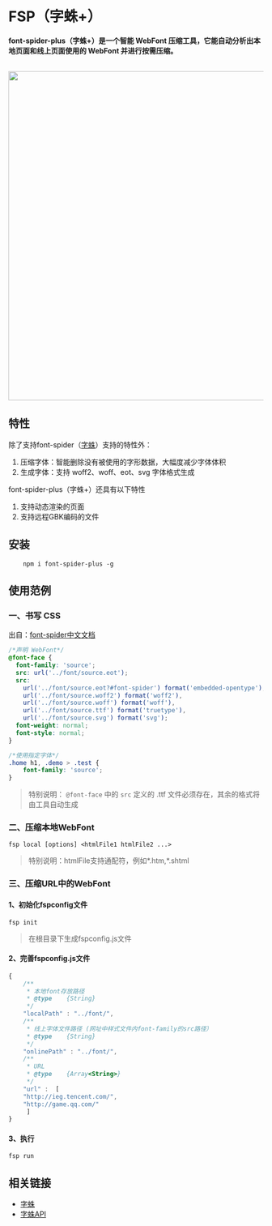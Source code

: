 # FSP（字蛛+）**font-spider-plus（字蛛+）是一个智能 WebFont 压缩工具，它能自动分析出本地页面和线上页面使用的 WebFont 并进行按需压缩。**<p align="center">	<br>	<img src="https://raw.githubusercontent.com/allanguys/font-spider-plus/master/README/fsp.gif" width="650">	<br></p>## 特性 ##除了支持font-spider（[字蛛](https://github.com/aui/font-spider/)）支持的特性外：1. 压缩字体：智能删除没有被使用的字形数据，大幅度减少字体体积2. 生成字体：支持 woff2、woff、eot、svg 字体格式生成font-spider-plus（字蛛+）还具有以下特性1. 支持动态渲染的页面2. 支持远程GBK编码的文件## 安装 ##``` shell    npm i font-spider-plus -g``` ## 使用范例 ##### 一、书写 CSS出自：[font-spider中文文档](https://github.com/aui/font-spider/blob/master/README-ZH-CN.md "font-spider中文文档")``` css/*声明 WebFont*/@font-face {  font-family: 'source';  src: url('../font/source.eot');  src:    url('../font/source.eot?#font-spider') format('embedded-opentype'),    url('../font/source.woff2') format('woff2'),    url('../font/source.woff') format('woff'),    url('../font/source.ttf') format('truetype'),    url('../font/source.svg') format('svg');  font-weight: normal;  font-style: normal;}/*使用指定字体*/.home h1, .demo > .test {    font-family: 'source';}```> 特别说明： `@font-face` 中的 `src` 定义的 .ttf 文件必须存在，其余的格式将由工具自动生成### 二、压缩本地WebFont``` shellfsp local [options] <htmlFile1 htmlFile2 ...>```> 特别说明：htmlFile支持通配符，例如*.htm,*.shtml### 三、压缩URL中的WebFont#### 1、初始化fspconfig文件``` shellfsp init ```> 在根目录下生成fspconfig.js文件#### 2、完善fspconfig.js文件``` javascript{    /**     * 本地font存放路径     * @type    {String}     */    "localPath" : "../font/",    /**     * 线上字体文件路径 (网址中样式文件内font-family的src路径）     * @type    {String}     */    "onlinePath" : "../font/",    /**     * URL     * @type    {Array<String>}     */    "url" :  [    "http://ieg.tencent.com/",    "http://game.qq.com/"     ]}```#### 3、执行``` shellfsp run```## 相关链接- [字蛛](https://github.com/aui/font-spider "font-spider")- [字蛛API](https://github.com/aui/font-spider/blob/master/API.md "字蛛API")